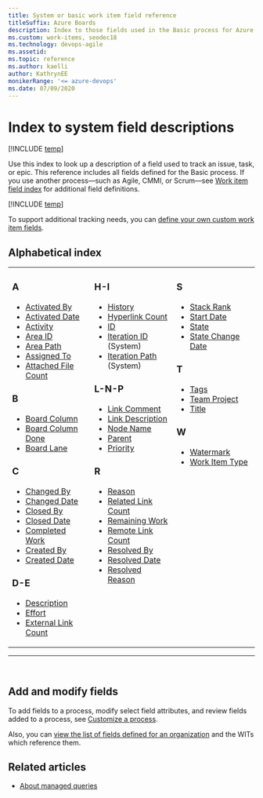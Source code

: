 ```yaml
---
title: System or basic work item field reference
titleSuffix: Azure Boards
description: Index to those fields used in the Basic process for Azure Boards
ms.custom: work-items, seodec18
ms.technology: devops-agile
ms.assetid:  
ms.topic: reference  
ms.author: kaelli
author: KathrynEE
monikerRange: '<= azure-devops'
ms.date: 07/09/2020
---
```


# Index to system field descriptions 

[!INCLUDE [temp](../../includes/version-all.md)]

Use this index to look up a description of a field used to track an issue, task, or epic. This reference includes all fields defined for the Basic process. If you use another process&mdash;such as Agile, CMMI, or Scrum&mdash;see [Work item field index](work-item-field.md) for additional field definitions.
 
[!INCLUDE [temp](../../includes/basic-process-note.md)] 

To support additional tracking needs, you can [define your own custom work item fields](../../../organizations/settings/work/customize-process.md). 

## Alphabetical index 


<table>
<tbody valign="top">
<tr>
<td width="33%"><h3>A</h3>
<ul>
<li><a href="../../queries/query-by-workflow-changes.md" data-raw-source="[Activated By](../../queries/query-by-workflow-changes.md)">Activated By</a></li>
<li><a href="../../queries/query-by-workflow-changes.md" data-raw-source="[Activated Date](../../queries/query-by-workflow-changes.md)">Activated Date</a></li>
<li><a href="../../queries/query-numeric.md" data-raw-source="[Activity](../../queries/query-numeric.md)">Activity</a></li>
<li><a href="../../queries/query-by-area-iteration-path.md" data-raw-source="[Area ID](../../queries/query-by-area-iteration-path.md)">Area ID</a> </li>
<li><a href="../../queries/query-by-area-iteration-path.md" data-raw-source="[Area Path](../../queries/query-by-area-iteration-path.md)">Area Path</a> </li>
<li><a href="../../queries/query-by-workflow-changes.md" data-raw-source="[Assigned To](../../queries/query-by-workflow-changes.md)">Assigned To</a></li>
<li><a href="../../queries/linking-attachments.md" data-raw-source="[Attached File Count](../../queries/linking-attachments.md)">Attached File Count</a></li>
</ul>
<h3>B</h3>
<ul>
<li><a href="../../queries/query-by-workflow-changes.md" data-raw-source="[Board Column](../../queries/query-by-workflow-changes.md)">Board Column</a></li>
<li><a href="../../queries/query-by-workflow-changes.md" data-raw-source="[Board Column Done](../../queries/query-by-workflow-changes.md)">Board Column Done</a></li>
<li><a href="../../queries/query-by-workflow-changes.md" data-raw-source="[Board Lane](../../queries/query-by-workflow-changes.md)">Board Lane</a></li>
</ul>
<h3>C</h3>
<ul>
<li><a href="../../queries/history-and-auditing.md" data-raw-source="[Changed By](../../queries/history-and-auditing.md)">Changed By</a> </li>
<li><a href="../../queries/history-and-auditing.md" data-raw-source="[Changed Date](../../queries/history-and-auditing.md)">Changed Date</a> </li>
<li><a href="../../queries/query-by-workflow-changes.md" data-raw-source="[Closed By](../../queries/query-by-workflow-changes.md)">Closed By</a> </li>
<li><a href="../../queries/query-by-workflow-changes.md" data-raw-source="[Closed Date](../../queries/query-by-workflow-changes.md)">Closed Date</a> </li>
<li><a href="../../queries/query-numeric.md" data-raw-source="[Completed Work](../../queries/query-numeric.md)">Completed Work</a></li>
<li><a href="../../queries/query-by-workflow-changes.md" data-raw-source="[Created By](../../queries/query-by-workflow-changes.md)">Created By</a> </li>
<li><a href="../../queries/query-by-workflow-changes.md" data-raw-source="[Created Date](../../queries/query-by-workflow-changes.md)">Created Date</a> </li>
</ul>
<h3>D-E</h3>
<ul>
<li><a href="../../queries/titles-ids-descriptions.md" data-raw-source="[Description](../../queries/titles-ids-descriptions.md)">Description</a> </li>
<li><a href="../../queries/query-numeric.md" data-raw-source="[Effort](../../queries/query-numeric.md)">Effort</a> </li>
<li><a href="../../queries/linking-attachments.md#external-link-count" data-raw-source="[External Link Count](../../queries/linking-attachments.md#external-link-count)">External Link Count</a> </li>
</ul>
</td>
<td width="33%">
<h3>H-I</h3>
<ul>
<li><a href="../../queries/history-and-auditing.md" data-raw-source="[History](../../queries/history-and-auditing.md)">History</a> </li>
<li><a href="../../queries/linking-attachments.md#hyper-link-count" data-raw-source="[Hyperlink Count](../../queries/linking-attachments.md#hyper-link-count)">Hyperlink Count</a></li>
<li><a href="../../queries/titles-ids-descriptions.md" data-raw-source="[ID](../../queries/titles-ids-descriptions.md)">ID</a> </li>
<li><a href="../../queries/query-by-area-iteration-path.md" data-raw-source="[Iteration Id](../../queries/query-by-area-iteration-path.md)">Iteration ID</a>  (System)</li>
<li><a href="../../queries/query-by-area-iteration-path.md" data-raw-source="[Iteration Path](../../queries/query-by-area-iteration-path.md)">Iteration Path</a> (System)</li>
</ul>
<h3>L-N-P</h3>
<ul>
<li><a href="../../queries/linking-attachments.md" data-raw-source="[Link Comment](../../queries/linking-attachments.md)">Link Comment</a> </li>
<li><a href="../../queries/linking-attachments.md" data-raw-source="[Link Description](../../queries/linking-attachments.md)">Link Description</a> </li>
<li><a href="../../queries/query-by-area-iteration-path.md" data-raw-source="[Node Name](../../queries/query-by-area-iteration-path.md)">Node Name</a> </li>
<li><a href="../../queries/linking-attachments.md#parent">Parent</a></li>
<li><a href="../../queries/planning-ranking-priorities.md" data-raw-source="[Priority](../../queries/planning-ranking-priorities.md)">Priority</a> </li>
</ul>
<h3>R</h3>
<ul>
<li><a href="../../queries/query-by-workflow-changes.md" data-raw-source="[Reason](../../queries/query-by-workflow-changes.md)">Reason</a> </li>
<li><a href="../../queries/linking-attachments.md" data-raw-source="[Related Link Count](../../queries/linking-attachments.md)">Related Link Count</a> </li>
<li><a href="../../queries/query-numeric.md" data-raw-source="[Remaining Work](../../queries/query-numeric.md)">Remaining Work</a> </li>
<li><a href="../../queries/linking-attachments.md#remote-link-count" data-raw-source="[Remote Link Count](../../queries/linking-attachments.md#remote-link-count)">Remote Link Count</a> </li>
<li><a href="../../queries/query-by-workflow-changes.md" data-raw-source="[Resolved By](../../queries/query-by-workflow-changes.md)">Resolved By</a></li>
<li><a href="../../queries/query-by-workflow-changes.md" data-raw-source="[Resolved Date](../../queries/query-by-workflow-changes.md)">Resolved Date</a></li>
<li><a href="../../queries/query-by-workflow-changes.md" data-raw-source="[Resolved Reason](../../queries/query-by-workflow-changes.md)">Resolved Reason</a></li>
</ul>
</td>
<td width="33%">

<h3>S</h3>
<ul>
<li><a href="../../queries/planning-ranking-priorities.md" data-raw-source="[Stack Rank](../../queries/planning-ranking-priorities.md)">Stack Rank</a></li>
<li><a href="../../queries/query-by-date-or-current-iteration.md" data-raw-source="[Start Date](../../queries/query-by-date-or-current-iteration.md)">Start Date</a></li>
<li><a href="../../queries/query-by-workflow-changes.md" data-raw-source="[State](../../queries/query-by-workflow-changes.md)">State</a></li>
<li><a href="../../queries/query-by-workflow-changes.md" data-raw-source="[State Change Date](../../queries/query-by-workflow-changes.md)">State Change Date</a></li>

</ul>
<h3>T</h3>
<ul>
<li><a href="../../queries/add-tags-to-work-items.md" data-raw-source="[Tags](../../queries/add-tags-to-work-items.md)">Tags</a></li>
<li><a href="../../queries/titles-ids-descriptions.md" data-raw-source="[Team Project](../../queries/titles-ids-descriptions.md)">Team Project</a></li>
<li><a href="../../queries/titles-ids-descriptions.md" data-raw-source="[Title](../../queries/titles-ids-descriptions.md)">Title</a></li>
</ul>
<h3>W</h3>
<ul>
<li><a href="../../queries/history-and-auditing.md" data-raw-source="[Watermark](../../queries/history-and-auditing.md)">Watermark</a></li>
<li><a href="../../queries/titles-ids-descriptions.md" data-raw-source="[Work Item Type](../../queries/titles-ids-descriptions.md)">Work Item Type</a></li> 
</ul>
</td>
</tr>
</tbody>
</table>

<hr/>
<br/>


## Add and modify fields    
To add fields to a process, modify select field attributes, and review fields added to a process, see [Customize a process](../../../organizations/settings/work/customize-process.md).  

Also, you can [view the list of fields defined for an organization](../../../organizations/settings/work/customize-process.md) and the WITs which reference them. 


## Related articles

- [About managed queries](../../queries/about-managed-queries.md)

